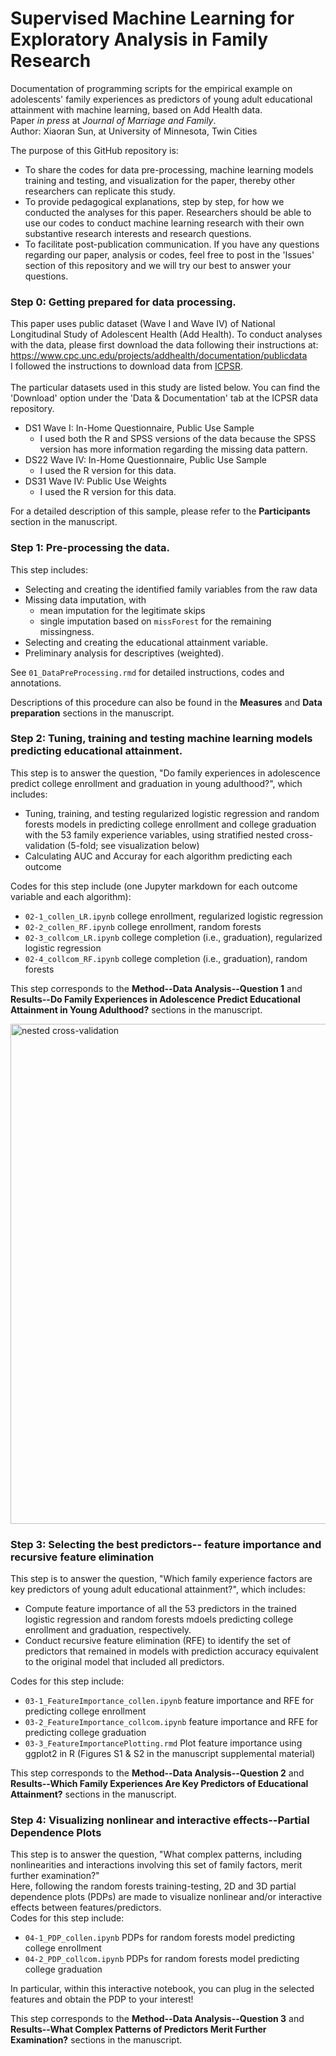 # Supervised Machine Learning for Exploratory Analysis in Family Research

Documentation of programming scripts for the empirical example on adolescents' family experiences as predictors of young adult educational attainment with machine learning, based on Add Health data. <br>
Paper <i>in press</i> at <i>Journal of Marriage and Family</i>. <br>
Author: Xiaoran Sun, at University of Minnesota, Twin Cities
<br>

The purpose of this GitHub repository is:
* To share the codes for data pre-processing, machine learning models training and testing, and visualization for the paper, thereby other researchers can replicate this study.
* To provide pedagogical explanations, step by step, for how we conducted the analyses for this paper. Researchers should be able to use our codes to conduct machine learning research with their own substantive research interests and research questions.
* To facilitate post-publication communication. If you have any questions regarding our paper, analysis or codes, feel free to post in the 'Issues' section of this repository and we will try our best to answer your questions.

### Step 0: Getting prepared for data processing.
This paper uses public dataset (Wave I and Wave IV) of National Longitudinal Study of Adolescent Health (Add Health). To conduct analyses with the data, please first download the data following their instructions at: https://www.cpc.unc.edu/projects/addhealth/documentation/publicdata
<br>
I followed the instructions to download data from [ICPSR](https://www.icpsr.umich.edu/icpsrweb/ICPSR/studies/21600?archive=ICPSR&q=21600).
<br>
<br>
The particular datasets used in this study are listed below. You can find the 'Download' option under the 'Data & Documentation' tab at the ICPSR data repository.
* DS1 Wave I: In-Home Questionnaire, Public Use Sample
  * I used both the R and SPSS versions of the data because the SPSS version has more information regarding the missing data pattern.
* DS22 Wave IV: In-Home Questionnaire, Public Use Sample
  * I used the R version for this data.
* DS31 Wave IV: Public Use Weights
  * I used the R version for this data.

For a detailed description of this sample, please refer to the **Participants** section in the manuscript.
<br>

### Step 1: Pre-processing the data.
This step includes:
* Selecting and creating the identified family variables from the raw data
* Missing data imputation, with
  * mean imputation for the legitimate skips
  * single imputation based on `missForest` for the remaining missingness.
* Selecting and creating the educational attainment variable.
* Preliminary analysis for descriptives (weighted).

See `01_DataPreProcessing.rmd` for detailed instructions, codes and annotations. <br>

Descriptions of this procedure can also be found in the **Measures** and **Data preparation** sections in the manuscript.
<br>

### Step 2: Tuning, training and testing machine learning models predicting educational attainment.
This step is to answer the question, "Do family experiences in adolescence predict college enrollment and graduation in young adulthood?", which includes:
* Tuning, training, and testing regularized logistic regression and random forests models in predicting college enrollment and college graduation with the 53 family experience variables, using stratified nested cross-validation (5-fold; see visualization below)
* Calculating AUC and Accuray for each algorithm predicting each outcome

Codes for this step include (one Jupyter markdown for each outcome variable and each algorithm):
* `02-1_collen_LR.ipynb` college enrollment, regularized logistic regression
* `02-2_collen_RF.ipynb` college enrollment, random forests
* `02-3_collcom_LR.ipynb` college completion (i.e., graduation), regularized logistic regression
* `02-4_collcom_RF.ipynb` college completion (i.e., graduation), random forests

This step corresponds to the **Method--Data Analysis--Question 1** and **Results--Do Family Experiences in Adolescence Predict Educational Attainment in Young Adulthood?** sections in the manuscript.
<br>

<img src="https://github.com/xiaoransun/ML.family.edu.AddHealth/blob/master/visualization/nested%205-fold%20cross-validation.jpg" alt="nested cross-validation" width="800">

### Step 3: Selecting the best predictors-- feature importance and recursive feature elimination
This step is to answer the question, "Which family experience factors are key predictors of young adult educational attainment?", which includes:
* Compute feature importance of all the 53 predictors in the trained logistic regression and random forests mdoels predicting college enrollment and graduation, respectively.
* Conduct recursive feature elimination (RFE) to identify the set of predictors that remained in models with prediction accuracy equivalent to the original model that included all predictors. 

Codes for this step include:
* `03-1_FeatureImportance_collen.ipynb` feature importance and RFE for predicting college enrollment
* `03-2_FeatureImportance_collcom.ipynb` feature importance and RFE for predicting college graduation
* `03-3_FeatureImportancePlotting.rmd` Plot feature importance using ggplot2 in R (Figures S1 & S2 in the manuscript supplemental material)

This step corresponds to the **Method--Data Analysis--Question 2** and **Results--Which Family Experiences Are Key Predictors of Educational Attainment?** sections in the manuscript.
<br>

### Step 4: Visualizing nonlinear and interactive effects--Partial Dependence Plots
This step is to answer the question, "What complex patterns, including nonlinearities and interactions involving this set of family factors, merit further examination?" <br>
Here, following the random forests training-testing, 2D and 3D partial dependence plots (PDPs) are made to visualize nonlinear and/or interactive effects between features/predictors. <br>
Codes for this step include:
* `04-1_PDP_collen.ipynb` PDPs for random forests model predicting college enrollment
* `04-2_PDP_collcom.ipynb` PDPs for random forests model predicting college graduation

In particular, within this interactive notebook, you can plug in the selected features and obtain the PDP to your interest!

This step corresponds to the **Method--Data Analysis--Question 3** and **Results--What Complex Patterns of Predictors Merit Further Examination?** sections in the manuscript.






